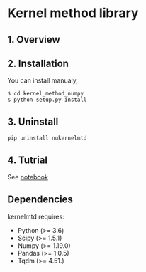 # Kernel method library
## 1\. Overview

## 2\. Installation

You can install manualy,
``` :sh
$ cd kernel_method_numpy
$ python setup.py install
```

## 3\. Uninstall
```
pip uninstall nukernelmtd
```

## 4\. Tutrial
See [notebook](./notebooks/Tutrial.ipynb)

## Dependencies

kernelmtd requires:

- Python (>= 3.6)   
- Scipy (>= 1.5.1)
- Numpy (>= 1.19.0)
- Pandas (>= 1.0.5)
- Tqdm (>= 4.51.)

